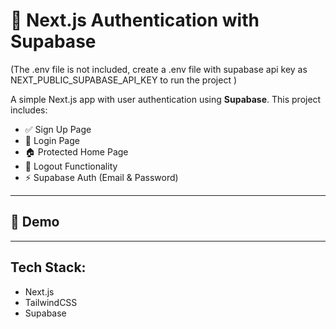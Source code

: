 # 🔐 Next.js Authentication with Supabase

(The .env file is not included, create a .env file with supabase api key as NEXT_PUBLIC_SUPABASE_API_KEY to run the project )

A simple Next.js app with user authentication using **Supabase**. This project includes:

- ✅ Sign Up Page  
- 🔑 Login Page  
- 🏠 Protected Home Page  
- 🚪 Logout Functionality  
- ⚡ Supabase Auth (Email & Password)

---

## 🚀 Demo

> 

---

## Tech Stack:

- Next.js
- TailwindCSS
- Supabase



